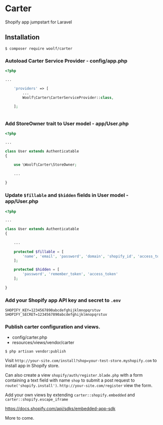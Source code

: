 # Carter
Shopify app jumpstart for Laravel

## Installation

```
$ composer require woolf/carter
```

### Autoload Carter Service Provider - config/app.php

```php
<?php

...

    'providers' => [
        ...
        Woolf\Carter\CarterServiceProvider::class,
    
    ];
    
```

### Add StoreOwner trait to User model - app/User.php

```php
<?php

...

class User extends Authenticatable
{

    use \Woolf\Carter\StoreOwner;
    
    ...
    
}

```

### Update `$fillable` and `$hidden` fields in User model - app/User.php

```php
<?php

...

class User extends Authenticatable
{
    
    ...
    
    protected $fillable = [
        'name', 'email', 'password', 'domain', 'shopify_id', 'access_token', 'charge_id'
    ];

    protected $hidden = [
        'password', 'remember_token', 'access_token'
    ];
    
}

```

### Add your Shopify app API key and secret to `.env`

```
SHOPIFY_KEY=1234567890abcdefghijklmnopqrstuv
SHOPIFY_SECRET=1234567890abcdefghijklmnopqrstuv
```

### Publish carter configuration and views.

- config/carter.php
- resources/views/vendor/carter

```
$ php artisan vendor:publish
```


Visit `http://your-site.com/install?shop=your-test-store.myshopify.com` to install app in Shopify store.

Can also create a view `shopify/auth/register.blade.php` with a form containing a text field with name `shop` to submit a post request to `route('shopify.install')`. `http://your-site.com/register` view the form.

Add your own views by extending `carter::shopify.embedded` and `carter::shopify.escape_iframe`

https://docs.shopify.com/api/sdks/embedded-app-sdk



More to come.

